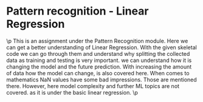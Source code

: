 # Pattern recognition - Linear Regression

\p
This is an assignment under the Pattern Recognition module. Here we can get a better understanding of Linear Regression. With the given skeletal code we can go through them and understand why splitting the collected data as training and testing is very important. we can understand how it is changing the model and the future prediction. With increasing the amount of data how the model can change, is also covered here. When comes to mathematics NaN values have some bad impressions. Those are mentioned there. However, here model complexity and further ML topics are not covered. as it is under the basic linear regression.
\p
